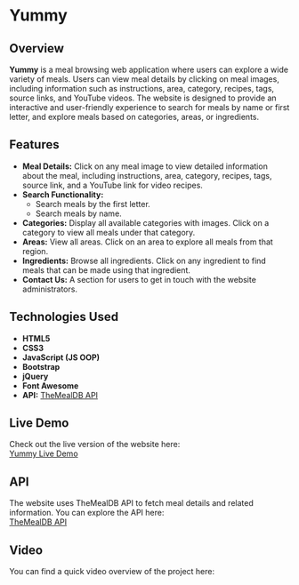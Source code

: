 # Yummy

## Overview

**Yummy** is a meal browsing web application where users can explore a wide variety of meals. Users can view meal details by clicking on meal images, including information such as instructions, area, category, recipes, tags, source links, and YouTube videos. The website is designed to provide an interactive and user-friendly experience to search for meals by name or first letter, and explore meals based on categories, areas, or ingredients.

## Features

- **Meal Details:** Click on any meal image to view detailed information about the meal, including instructions, area, category, recipes, tags, source link, and a YouTube link for video recipes.
- **Search Functionality:**
  - Search meals by the first letter.
  - Search meals by name.
- **Categories:** Display all available categories with images. Click on a category to view all meals under that category.
- **Areas:** View all areas. Click on an area to explore all meals from that region.
- **Ingredients:** Browse all ingredients. Click on any ingredient to find meals that can be made using that ingredient.
- **Contact Us:** A section for users to get in touch with the website administrators.

## Technologies Used

- **HTML5**
- **CSS3**
- **JavaScript (JS OOP)**
- **Bootstrap**
- **jQuery**
- **Font Awesome**
- **API:** [TheMealDB API](https://www.themealdb.com/)

## Live Demo

Check out the live version of the website here:  
[Yummy Live Demo](https://yummy-liard.vercel.app/)

## API

The website uses TheMealDB API to fetch meal details and related information. You can explore the API here:  
[TheMealDB API](https://www.themealdb.com/)

## Video

You can find a quick video overview of the project here:  

